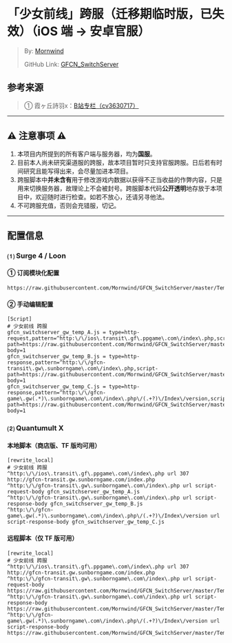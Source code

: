 # 「少女前线」跨服（迁移期临时版，已失效）（iOS 端 → 安卓官服）
 > By: [Mornwind](https://github.com/Mornwind)
 > 
 > GitHub Link: [GFCN_SwitchServer](https://github.com/Mornwind/GFCN_SwitchServer) 

## 参考来源
 > ① 霞ヶ丘詩羽x：[B站专栏（cv3630717）](https://www.bilibili.com/read/cv3630717)

---

## ⚠️ 注意事项 ⚠️
1. 本项目内所提到的所有客户端与服务器，均为**国服**。
2. 目前本人尚未研究渠道服的跨服，故本项目暂时只支持官服跨服。日后若有时间研究且能写得出来，会尽量加进本项目。
3. 跨服脚本中**并未含有**用于修改游戏内数据以获得不正当收益的作弊内容，只是用来切换服务器，故理论上不会被封号。跨服脚本代码**公开透明**地存放于本项目中，欢迎随时进行检查。如若不放心，还请另寻他法。
4. 不可跨服充值，否则会充错服，切记。

---

## 配置信息
### ⑴ Surge 4 / Loon
#### ① 订阅模块化配置
```
https://raw.githubusercontent.com/Mornwind/GFCN_SwitchServer/master/Temp/gfcn_switchserver_gw_temp.sgmodule
```

#### ② 手动编辑配置
```
[Script]
# 少女前线 跨服
gfcn_switchserver_gw_temp_A.js = type=http-request,pattern=^http:\/\/ios\.transit\.gf\.ppgame\.com\/index\.php,script-path=https://raw.githubusercontent.com/Mornwind/GFCN_SwitchServer/master/Temp/gfcn_switchserver_gw_temp_A.js,requires-body=1
gfcn_switchserver_gw_temp_B.js = type=http-response,pattern=^http:\/\/gfcn-transit\.gw\.sunborngame\.com\/index\.php,script-path=https://raw.githubusercontent.com/Mornwind/GFCN_SwitchServer/master/Temp/gfcn_switchserver_gw_temp_B.js,requires-body=1
gfcn_switchserver_gw_temp_C.js = type=http-response,pattern=^http:\/\/gfcn-game\.gw(.*)\.sunborngame\.com\/index\.php\/(.+?)\/Index\/version,script-path=https://raw.githubusercontent.com/Mornwind/GFCN_SwitchServer/master/Temp/gfcn_switchserver_gw_temp_C.js,requires-body=1
```

### ⑵ Quantumult X
#### 本地脚本（商店版、TF 版均可用）
```
[rewrite_local]
# 少女前线 跨服
^http:\/\/ios\.transit\.gf\.ppgame\.com\/index\.php url 307 http://gfcn-transit.gw.sunborngame.com/index.php
^http:\/\/gfcn-transit\.gw\.sunborngame\.com\/index\.php url script-request-body gfcn_switchserver_gw_temp_A.js
^http:\/\/gfcn-transit\.gw\.sunborngame\.com\/index\.php url script-response-body gfcn_switchserver_gw_temp_B.js
^http:\/\/gfcn-game\.gw(.*)\.sunborngame\.com\/index\.php\/(.+?)\/Index\/version url script-response-body gfcn_switchserver_gw_temp_C.js
```

#### 远程脚本（仅 TF 版可用）
```
[rewrite_local]
# 少女前线 跨服
^http:\/\/ios\.transit\.gf\.ppgame\.com\/index\.php url 307 http://gfcn-transit.gw.sunborngame.com/index.php
^http:\/\/gfcn-transit\.gw\.sunborngame\.com\/index\.php url script-request-body https://raw.githubusercontent.com/Mornwind/GFCN_SwitchServer/master/Temp/gfcn_switchserver_gw_temp_A.js
^http:\/\/gfcn-transit\.gw\.sunborngame\.com\/index\.php url script-response-body https://raw.githubusercontent.com/Mornwind/GFCN_SwitchServer/master/Temp/gfcn_switchserver_gw_temp_B.js
^http:\/\/gfcn-game\.gw(.*)\.sunborngame\.com\/index\.php\/(.+?)\/Index\/version url script-response-body https://raw.githubusercontent.com/Mornwind/GFCN_SwitchServer/master/Temp/gfcn_switchserver_gw_temp_C.js
```
